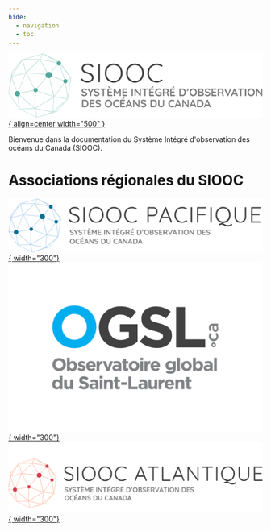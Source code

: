 ```yaml
---
hide:
  - navigation
  - toc
---
```


[![Logo du SIOOC](assets/logos/cioos-national-color.fr.svg){ align=center width="500" }](https://cioos.ca/fr/accueil/)  


Bienvenue dans la documentation du Système Intégré d'observation des océans du Canada (SIOOC).  




# Associations régionales du SIOOC

[![CIOOS Pacific](./assets/logos/pacific_fr.png){ width="300"}](https://cioospacific.ca/fr/accueil/)
[![SLGO Logo](./assets/logos/OGSL_Logo.png){ width="300"}](https://ogsl.ca/fr/accueil/)
[![CIOOS Atlantique](./assets/logos/CioosAtlantique_FR.PNG){ width="300"}](https://cioosatlantic.ca/fr/) 
